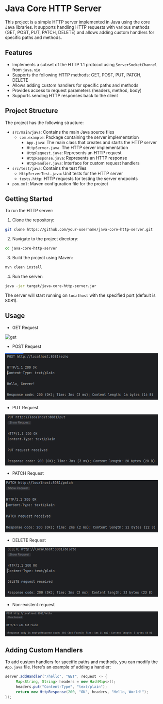# Java Core HTTP Server

This project is a simple HTTP server implemented in Java using the core Java libraries. It supports handling HTTP requests with various methods (GET, POST, PUT, PATCH, DELETE) and allows adding custom handlers for specific paths and methods.

## Features

- Implements a subset of the HTTP 1.1 protocol using `ServerSocketChannel` from `java.nio`
- Supports the following HTTP methods: GET, POST, PUT, PATCH, DELETE
- Allows adding custom handlers for specific paths and methods
- Provides access to request parameters (headers, method, body)
- Supports sending HTTP responses back to the client

## Project Structure

The project has the following structure:

- `src/main/java`: Contains the main Java source files
    - `com.example`: Package containing the server implementation
        - `App.java`: The main class that creates and starts the HTTP server
        - `HttpServer.java`: The HTTP server implementation
        - `HttpRequest.java`: Represents an HTTP request
        - `HttpResponse.java`: Represents an HTTP response
        - `HttpHandler.java`: Interface for custom request handlers
- `src/test/java`: Contains the test files
    - `HttpServerTest.java`: Unit tests for the HTTP server
    - `tests.http`: HTTP requests for testing the server endpoints
- `pom.xml`: Maven configuration file for the project

## Getting Started

To run the HTTP server:

1. Clone the repository:

```bash
git clone https://github.com/your-username/java-core-http-server.git
```

2. Navigate to the project directory:

```bash
cd java-core-http-server
```

3. Build the project using Maven:

```bash
mvn clean install
```

4. Run the server:

```bash
java -jar target/java-core-http-server.jar
```

The server will start running on `localhost` with the specified port (default is 8081).

## Usage

- GET Request

![get](https://github.com/kkkrrisss/java_task/assets/93007425/58b74ccc-fe1f-42d5-b380-e83e3e9649ba)


- POST Request

![img.png](img/post.png)

- PUT Request

![img.png](img/put.png)

- PATCH Request

![img.png](img/patch.png)

- DELETE Request

![img.png](img/delete.png)

- Non-existent request

![img.png](img/404.png)

## Adding Custom Handlers

To add custom handlers for specific paths and methods, you can modify the `App.java` file. Here's an example of adding a handler:

```java
server.addHandler("/hello", "GET", request -> {
     Map<String, String> headers = new HashMap<>();
     headers.put("Content-Type", "text/plain");
     return new HttpResponse(200, "OK", headers, "Hello, World!");
});
```

